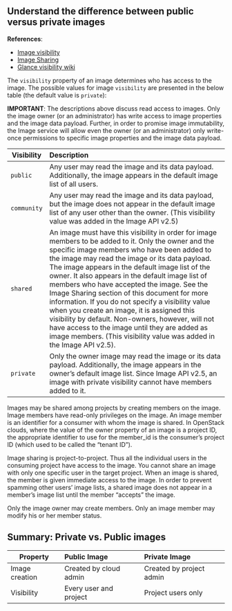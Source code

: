 ## Understand the difference between public versus private images

__References__: 
  * [Image visibility](https://docs.openstack.org/api-ref/image/v2/index.html#general-information)
  * [Image Sharing](https://docs.openstack.org/image-guide/share-images.html)
  * [Glance visibility wiki](https://wiki.openstack.org/wiki/Glance-v2-community-image-visibility-design)

The `visibility` property of an image determines who has access to the image. 
The possible values for image `visibility` are presented in the below table
(the default value is `private`):

__IMPORTANT__: The descriptions above discuss read access to images. Only the 
image owner (or an administrator) has write access to image properties and the 
image data payload. Further, in order to promise image immutability, the Image 
service will allow even the owner (or an administrator) only write-once 
permissions to specific image properties and the image data payload.

| Visibility                | Description                                     |
| ------------------------- | :-----------------------------------------------| 
| `public`                  | Any user may read the image and its data payload. Additionally, the image appears in the default image list of all users.|
| `community`               | Any user may read the image and its data payload, but the image does not appear in the default image list of any user other than the owner. (This visibility value was added in the Image API v2.5)|
| `shared`                  | An image must have this visibility in order for image members to be added to it. Only the owner and the specific image members who have been added to the image may read the image or its data payload. The image appears in the default image list of the owner. It also appears in the default image list of members who have accepted the image. See the Image Sharing section of this document for more information. If you do not specify a visibility value when you create an image, it is assigned this visibility by default. Non-owners, however, will not have access to the image until they are added as image members. (This visibility value was added in the Image API v2.5). |
| `private`                 | Only the owner image may read the image or its data payload. Additionally, the image appears in the owner’s default image list. Since Image API v2.5, an image with private visibility cannot have members added to it. |

Images may be shared among projects by creating members on the image. Image 
members have read-only privileges on the image. An image member is an identifier 
for a consumer with whom the image is shared. In OpenStack clouds, where the 
value of the owner property of an image is a project ID, the appropriate 
identifier to use for the member_id is the consumer’s project ID (which used to 
be called the “tenant ID”).

Image sharing is project-to-project. Thus all the individual users in the 
consuming project have access to the image. You cannot share an image with 
only one specific user in the target project. When an image is shared, the 
member is given immediate access to the image. In order to prevent spamming 
other users’ image lists, a shared image does not appear in a member’s image 
list until the member “accepts” the image.

Only the image owner may create members. Only an image member may modify his 
or her member status.

## Summary: Private vs. Public images

| Property           | Public Image               | Private Image             | 
| ------------------ | :--------------------------| :-------------------------| 
| Image creation     | Created by cloud admin     | Created by project admin  |
| Visibility         | Every user and project     | Project users only        |
